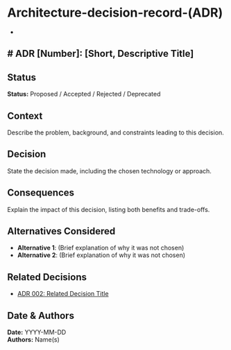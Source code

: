 # Architecture-decision-record-(ADR)
*
## # ADR [Number]: [Short, Descriptive Title]

## Status
**Status:** Proposed / Accepted / Rejected / Deprecated

## Context
Describe the problem, background, and constraints leading to this decision.

## Decision
State the decision made, including the chosen technology or approach.

## Consequences
Explain the impact of this decision, listing both benefits and trade-offs.

## Alternatives Considered
- **Alternative 1**: (Brief explanation of why it was not chosen)
- **Alternative 2**: (Brief explanation of why it was not chosen)

## Related Decisions
- [ADR 002: Related Decision Title](#)

## Date & Authors
**Date:** YYYY-MM-DD  
**Authors:** Name(s)


